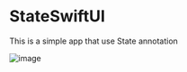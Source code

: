 # StateSwiftUI
This is a simple app that use State annotation

![image](https://user-images.githubusercontent.com/46237010/220421956-8b8e56a7-e844-4b05-a988-314110add75d.png)
